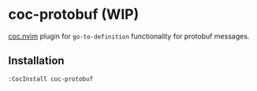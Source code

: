 # coc-protobuf (WIP)

[coc.nvim](https://github.com/neoclide/coc.nvim) plugin for `go-to-definition` functionality for protobuf messages.

## Installation

```
:CocInstall coc-protobuf
```
